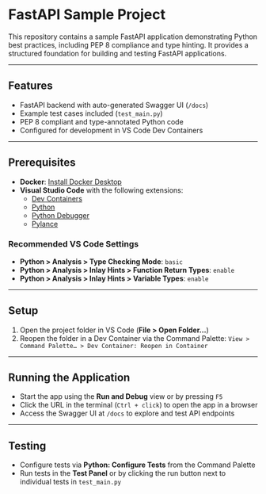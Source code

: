 # FastAPI Sample Project

This repository contains a sample FastAPI application demonstrating Python best practices, including PEP 8 compliance and type hinting. It provides a structured foundation for building and testing FastAPI applications.

---

## Features

- FastAPI backend with auto-generated Swagger UI (`/docs`)
- Example test cases included (`test_main.py`)
- PEP 8 compliant and type-annotated Python code
- Configured for development in VS Code Dev Containers

---

## Prerequisites
- **Docker**: [Install Docker Desktop](https://www.docker.com/products/docker-desktop)
- **Visual Studio Code** with the following extensions:
  - [Dev Containers](https://marketplace.visualstudio.com/items?itemName=ms-vscode-remote.remote-containers)
  - [Python](https://marketplace.visualstudio.com/items?itemName=ms-python.python)
  - [Python Debugger](https://marketplace.visualstudio.com/items?itemName=ms-python.debugpy)
  - [Pylance](https://marketplace.visualstudio.com/items?itemName=ms-python.vscode-pylance)

### Recommended VS Code Settings
- **Python > Analysis > Type Checking Mode**: `basic`
- **Python > Analysis > Inlay Hints > Function Return Types**: `enable`
- **Python > Analysis > Inlay Hints > Variable Types**: `enable`

---

## Setup
1. Open the project folder in VS Code (**File > Open Folder…**)
2. Reopen the folder in a Dev Container via the Command Palette:
   `View > Command Palette… > Dev Container: Reopen in Container`

---

## Running the Application
- Start the app using the **Run and Debug** view or by pressing `F5`
- Click the URL in the terminal (`Ctrl + click`) to open the app in a browser
- Access the Swagger UI at `/docs` to explore and test API endpoints

---

## Testing
- Configure tests via **Python: Configure Tests** from the Command Palette
- Run tests in the **Test Panel** or by clicking the run button next to individual tests in `test_main.py`
